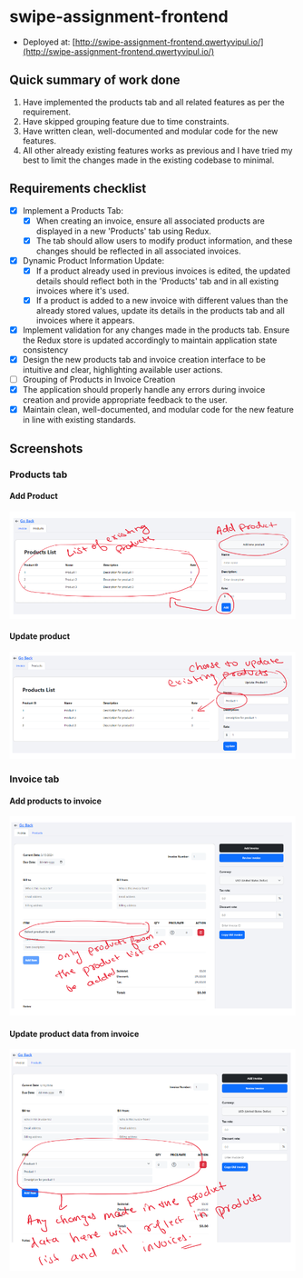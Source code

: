 # swipe-assignment-frontend

- Deployed at:
  [http://swipe-assignment-frontend.qwertyvipul.io/](http://swipe-assignment-frontend.qwertyvipul.io/)

## Quick summary of work done

1. Have implemented the products tab and all related features as per the
   requirement.
2. Have skipped grouping feature due to time constraints.
3. Have written clean, well-documented and modular code for the new features.
4. All other already existing features works as previous and I have tried my
   best to limit the changes made in the existing codebase to minimal.

## Requirements checklist

- [x] Implement a Products Tab:
  - [x] When creating an invoice, ensure all associated products are displayed
        in a new 'Products' tab using Redux.
  - [x] The tab should allow users to modify product information, and these
        changes should be reflected in all associated invoices.
- [x] Dynamic Product Information Update:
  - [x] If a product already used in previous invoices is edited, the updated
        details should reflect both in the 'Products' tab and in all existing
        invoices where it's used.
  - [x] If a product is added to a new invoice with different values than the
        already stored values, update its details in the products tab and all
        invoices where it appears.
- [x] Implement validation for any changes made in the products tab. Ensure the
      Redux store is updated accordingly to maintain application state
      consistency
- [x] Design the new products tab and invoice creation interface to be intuitive
      and clear, highlighting available user actions.
- [ ] Grouping of Products in Invoice Creation
- [x] The application should properly handle any errors during invoice creation
      and provide appropriate feedback to the user.
- [x] Maintain clean, well-documented, and modular code for the new feature in
      line with existing standards.

## Screenshots

### Products tab

#### Add Product

![Add product](./images/add-product.png)

#### Update product

![Update product](./images/update-product.png)

### Invoice tab

#### Add products to invoice

![Add products to invoice](./images/invoice-add-product.png)

#### Update product data from invoice

![Update product data from invoice](./images/invoice-update-product.png)
